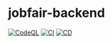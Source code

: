 ﻿# jobfair-backend
 [![CodeQL](https://github.com/jobfaironline/jobfair-backend/actions/workflows/codeql-analysis.yml/badge.svg)](https://github.com/jobfaironline/jobfair-backend/actions/workflows/codeql-analysis.yml)
[![CI](https://github.com/jobfaironline/jobfair-backend/actions/workflows/ci.yml/badge.svg)](https://github.com/jobfaironline/jobfair-backend/actions/workflows/ci.yml)
[![CD](https://github.com/jobfaironline/jobfair-backend/actions/workflows/cd.aws.yml/badge.svg)](https://github.com/jobfaironline/jobfair-backend/actions/workflows/cd.aws.yml)
